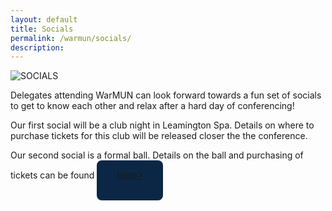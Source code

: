 ```yaml
---
layout: default
title: Socials
permalink: /warmun/socials/
description:
---
```

![SOCIALS](https://user-images.githubusercontent.com/55463665/136006765-63ff283c-dcfc-47b7-bbd5-e59b33efd2f6.jpg)

Delegates attending WarMUN can look forward towards a fun set of socials to get to know each other and relax after a hard day of conferencing!

Our first social will be a club night in Leamington Spa. Details on where to purchase tickets for this club will be released closer the the conference.

Our second social is a formal ball. Details on the ball and purchasing of tickets can be found 
<a href="https://www.warwicksu.com/venues-events/events/4260/23495/"><button style="background-color:#0C2745;border: none; border-radius: 8px; color: white; padding: 15px 32px; text-align: center; text-decoration: none; display: inline-block; font-size: 16px; cursor: pointer;">here></a>

